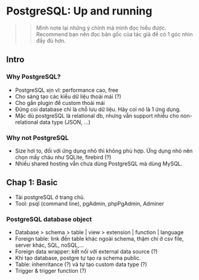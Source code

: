# PostgreSQL: Up and running
>> Mình note lại những ý chính mà mình đọc hiểu được. Recommend bạn nên đọc bản gốc của tác giả để có 1 góc nhìn đầy đủ hơn.

## Intro

### Why PostgreSQL?
- PostgreSQL xịn vl: performance cao, free
- Cho sáng tạo các kiểu dữ liệu thoải mái (?)
- Cho gắn plugin để custom thoải mái
- Đừng coi database chỉ là chỗ lưu dữ liệu. Hãy coi nó là 1 ứng dụng.
- Mặc dù postgreSQL là relational db, nhưng vẫn support nhiều cho non-relational data type (JSON, ...)

### Why not PostgreSQL
- Size hơi to, đối với ứng dụng nhỏ thì không phù hợp. Ứng dụng nhỏ nên chọn mấy cháu như SQLite, firebird (?)
- Nhiều shared hosting vẫn chưa dùng PostgreSQL mà dùng MySQL.

## Chap 1: Basic
- Tải postgreSQL ở trang chủ.
- Tool: psql (command line), pgAdmin, phpPgAdmin, Adminer

### PostgreSQL database object
- Database > schema > table | view > extension | function | language 
- Foreign table: link đến table khác ngoài schema, thậm chí ở csv file, server khác, SQL, noSQL,...
- Foreign data wrapper: kết nối với external data source (?)
- Khi tạo database, postgre tự tạo ra schema public.
- Table: inhenritance (?) và tự tạo custom data type (?)
- Trigger & trigger function (?)